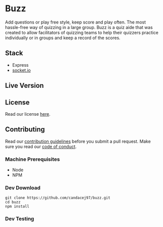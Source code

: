 # Buzz

Add questions or play free style, keep score and play often. The most hassle-free way of quizzing in a large group. Buzz is a quiz aide that was created to allow facilitators of quizzing teams to help their quizzers practice individually or in groups and keep a record of the scores.

## Stack

* Express
* [socket.io](https://socket.io/)

## Live Version

## License

Read our license [here](./license).

## Contributing

Read our [contribution guidelines](./contributing.md) before you submit a pull request.
Make sure you read our [code of conduct](./contributing.md#code-of-conduct).

### Machine Prerequisites

* Node
* NPM

### Dev Download

```
git clone https://github.com/candacej97/buzz.git
cd buzz
npm install
```

### Dev Testing